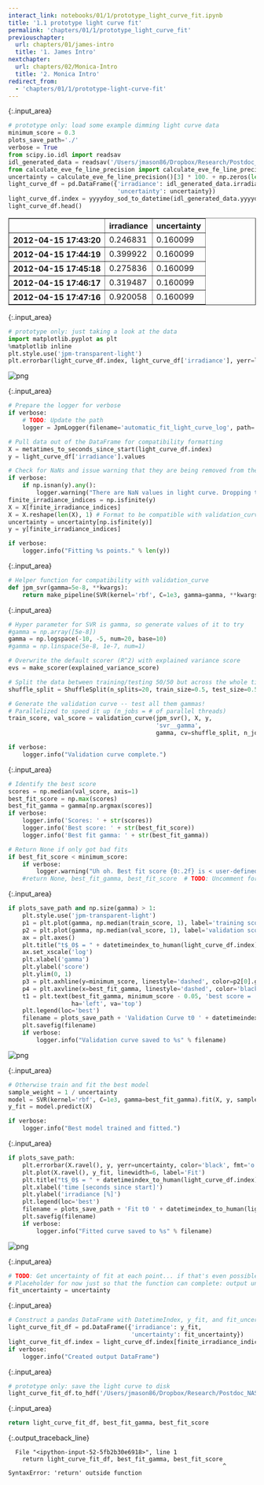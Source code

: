 ```yaml
---
interact_link: notebooks/01/1/prototype_light_curve_fit.ipynb
title: '1.1 prototype light curve fit'
permalink: 'chapters/01/1/prototype_light_curve_fit'
previouschapter:
  url: chapters/01/james-intro
  title: '1. James Intro'
nextchapter:
  url: chapters/02/Monica-Intro
  title: '2. Monica Intro'
redirect_from:
  - 'chapters/01/1/prototype-light-curve-fit'
---
```




{:.input_area}
```python
# prototype only: load some example dimming light curve data
minimum_score = 0.3
plots_save_path='./'
verbose = True
from scipy.io.idl import readsav
idl_generated_data = readsav('/Users/jmason86/Dropbox/Research/Postdoc_NASA/Analysis/Coronal Dimming Analysis/Example Dimming Light Curve.sav')
from calculate_eve_fe_line_precision import calculate_eve_fe_line_precision
uncertainty = calculate_eve_fe_line_precision()[3] * 100. + np.zeros(len(idl_generated_data.yyyydoy)) # * 100 for [%]
light_curve_df = pd.DataFrame({'irradiance': idl_generated_data.irradiance[:, 3],
                               'uncertainty': uncertainty})
light_curve_df.index = yyyydoy_sod_to_datetime(idl_generated_data.yyyydoy, idl_generated_data.sod) # Convert EVE to datetime
light_curve_df.head()
```





<div markdown="0">
<div>
<style scoped>
    .dataframe tbody tr th:only-of-type {
        vertical-align: middle;
    }

    .dataframe tbody tr th {
        vertical-align: top;
    }

    .dataframe thead th {
        text-align: right;
    }
</style>
<table border="1" class="dataframe">
  <thead>
    <tr style="text-align: right;">
      <th></th>
      <th>irradiance</th>
      <th>uncertainty</th>
    </tr>
  </thead>
  <tbody>
    <tr>
      <th>2012-04-15 17:43:20</th>
      <td>0.246831</td>
      <td>0.160099</td>
    </tr>
    <tr>
      <th>2012-04-15 17:44:19</th>
      <td>0.399922</td>
      <td>0.160099</td>
    </tr>
    <tr>
      <th>2012-04-15 17:45:18</th>
      <td>0.275836</td>
      <td>0.160099</td>
    </tr>
    <tr>
      <th>2012-04-15 17:46:17</th>
      <td>0.319487</td>
      <td>0.160099</td>
    </tr>
    <tr>
      <th>2012-04-15 17:47:16</th>
      <td>0.920058</td>
      <td>0.160099</td>
    </tr>
  </tbody>
</table>
</div>
</div>





{:.input_area}
```python
# prototype only: just taking a look at the data
import matplotlib.pyplot as plt
%matplotlib inline
plt.style.use('jpm-transparent-light')
plt.errorbar(light_curve_df.index, light_curve_df['irradiance'], yerr=light_curve_df['uncertainty'], fmt='o');
```



![png](../../../images/chapters/01/1/prototype_light_curve_fit_1_0.png)




{:.input_area}
```python
# Prepare the logger for verbose
if verbose:
    # TODO: Update the path
    logger = JpmLogger(filename='automatic_fit_light_curve_log', path='/Users/jmason86/Desktop/')

# Pull data out of the DataFrame for compatibility formatting
X = metatimes_to_seconds_since_start(light_curve_df.index)
y = light_curve_df['irradiance'].values

# Check for NaNs and issue warning that they are being removed from the dataset
if verbose:
    if np.isnan(y).any():
        logger.warning("There are NaN values in light curve. Dropping them.")
finite_irradiance_indices = np.isfinite(y)
X = X[finite_irradiance_indices]
X = X.reshape(len(X), 1) # Format to be compatible with validation_curve and SVR.fit()
uncertainty = uncertainty[np.isfinite(y)]
y = y[finite_irradiance_indices]

if verbose:
    logger.info("Fitting %s points." % len(y))
```




{:.input_area}
```python
# Helper function for compatibility with validation_curve
def jpm_svr(gamma=5e-8, **kwargs):
    return make_pipeline(SVR(kernel='rbf', C=1e3, gamma=gamma, **kwargs))
```




{:.input_area}
```python
# Hyper parameter for SVR is gamma, so generate values of it to try
#gamma = np.array([5e-8])
gamma = np.logspace(-10, -5, num=20, base=10)
#gamma = np.linspace(5e-8, 1e-7, num=1)

# Overwrite the default scorer (R^2) with explained variance score
evs = make_scorer(explained_variance_score)

# Split the data between training/testing 50/50 but across the whole time range rather than the default consecutive Kfolds
shuffle_split = ShuffleSplit(n_splits=20, train_size=0.5, test_size=0.5, random_state=None)

# Generate the validation curve -- test all them gammas!
# Parallelized to speed it up (n_jobs = # of parallel threads)
train_score, val_score = validation_curve(jpm_svr(), X, y,
                                          'svr__gamma',
                                          gamma, cv=shuffle_split, n_jobs=7, scoring=evs)

if verbose:
    logger.info("Validation curve complete.")
```




{:.input_area}
```python
# Identify the best score
scores = np.median(val_score, axis=1)
best_fit_score = np.max(scores)
best_fit_gamma = gamma[np.argmax(scores)]
if verbose:
    logger.info('Scores: ' + str(scores))
    logger.info('Best score: ' + str(best_fit_score))
    logger.info('Best fit gamma: ' + str(best_fit_gamma))

# Return None if only got bad fits
if best_fit_score < minimum_score:
    if verbose:
        logger.warning("Uh oh. Best fit score {0:.2f} is < user-defined minimum score {1:.2f}".format(best_fit_score, minimum_score))
    #return None, best_fit_gamma, best_fit_score  # TODO: Uncomment for non-prototype
```




{:.input_area}
```python
if plots_save_path and np.size(gamma) > 1:
    plt.style.use('jpm-transparent-light')
    p1 = plt.plot(gamma, np.median(train_score, 1), label='training score')
    p2 = plt.plot(gamma, np.median(val_score, 1), label='validation score')
    ax = plt.axes()
    plt.title("t$_0$ = " + datetimeindex_to_human(light_curve_df.index)[0])
    ax.set_xscale('log')
    plt.xlabel('gamma')
    plt.ylabel('score')
    plt.ylim(0, 1)
    p3 = plt.axhline(y=minimum_score, linestyle='dashed', color=p2[0].get_color(), label='minimum score')
    p4 = plt.axvline(x=best_fit_gamma, linestyle='dashed', color='black')
    t1 = plt.text(best_fit_gamma, minimum_score - 0.05, 'best score = ' + latex_float(best_fit_score) + '\nbest gamma = ' + latex_float(best_fit_gamma),
                  ha='left', va='top')
    plt.legend(loc='best')
    filename = plots_save_path + 'Validation Curve t0 ' + datetimeindex_to_human(light_curve_df.index)[0] + '.png'
    plt.savefig(filename)
    if verbose:
        logger.info("Validation curve saved to %s" % filename)
```



![png](../../../images/chapters/01/1/prototype_light_curve_fit_6_0.png)




{:.input_area}
```python
# Otherwise train and fit the best model
sample_weight = 1 / uncertainty
model = SVR(kernel='rbf', C=1e3, gamma=best_fit_gamma).fit(X, y, sample_weight)
y_fit = model.predict(X)

if verbose:
    logger.info("Best model trained and fitted.")
```




{:.input_area}
```python
if plots_save_path:
    plt.errorbar(X.ravel(), y, yerr=uncertainty, color='black', fmt='o', label='Input light curve')
    plt.plot(X.ravel(), y_fit, linewidth=6, label='Fit')
    plt.title("t$_0$ = " + datetimeindex_to_human(light_curve_df.index)[0])
    plt.xlabel('time [seconds since start]')
    plt.ylabel('irradiance [%]')
    plt.legend(loc='best')
    filename = plots_save_path + 'Fit t0 ' + datetimeindex_to_human(light_curve_df.index)[0] + '.png'
    plt.savefig(filename)
    if verbose:
        logger.info("Fitted curve saved to %s" % filename)
```



![png](../../../images/chapters/01/1/prototype_light_curve_fit_8_0.png)




{:.input_area}
```python
# TODO: Get uncertainty of fit at each point... if that's even possible
# Placeholder for now just so that the function can complete: output uncertainty = input uncertainty
fit_uncertainty = uncertainty
```




{:.input_area}
```python
# Construct a pandas DataFrame with DatetimeIndex, y_fit, and fit_uncertainty
light_curve_fit_df = pd.DataFrame({'irradiance': y_fit,
                                   'uncertainty': fit_uncertainty})
light_curve_fit_df.index = light_curve_df.index[finite_irradiance_indices]
if verbose:
    logger.info("Created output DataFrame")
```




{:.input_area}
```python
# prototype only: save the light curve to disk
light_curve_fit_df.to_hdf('/Users/jmason86/Dropbox/Research/Postdoc_NASA/Analysis/Coronal Dimming Analysis/Example Fit Dimming Light Curve.hdf', 'light_curve_df')
```




{:.input_area}
```python
return light_curve_fit_df, best_fit_gamma, best_fit_score
```



{:.output_traceback_line}
```
  File "<ipython-input-52-5fb2b30e6918>", line 1
    return light_curve_fit_df, best_fit_gamma, best_fit_score
                                                             ^
SyntaxError: 'return' outside function

```

